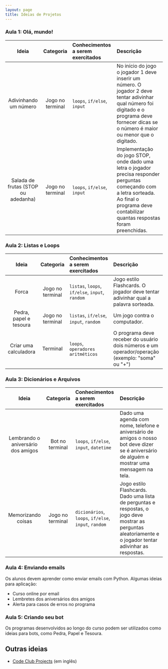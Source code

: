 ```yaml
---
layout: page
title: Ideias de Projetos
---
```


### Aula 1: Olá, mundo!

| Ideia | Categoria         | Conhecimentos a serem exercitados  | Descrição  |
| :---------: | :-------------: | :----- | :---- |
| Adivinhando um número | Jogo no terminal | `loops`, `if/else`, `input` | No início do jogo o jogador 1 deve inserir um número. O jogador 2 deve tentar adivinhar qual número foi digitado e o programa deve fornecer dicas se o número é maior ou menor que o digitado. |
| Salada de frutas (STOP ou adedanha) | Jogo no terminal | `loops`, `if/else`, `input` | Implementação do jogo STOP, onde dado uma letra o jogador precisa responder perguntas começando com a letra sorteada. Ao final o programa deve contabilizar quantas respostas foram preenchidas. |

### Aula 2: Listas e Loops

| Ideia | Categoria         | Conhecimentos a serem exercitados  | Descrição  |
| :---------: | :-------------: | :----- | :---- |
| Forca | Jogo no terminal | `listas`, `loops`, `if/else`, `input`, `random` | Jogo estilo Flashcards. O jogador deve tentar adivinhar qual a palavra sorteada. |
| Pedra, papel e tesoura | Jogo no terminal | `listas`, `if/else`, `input`, `random` | Um jogo contra o computador. |
| Criar uma calculadora | Terminal | `loops`, `operadores aritméticos` | O programa deve receber do usuário dois números e um operador/operação (exemplo: "soma" ou "+") |

### Aula 3: Dicionários e Arquivos

| Ideia | Categoria         | Conhecimentos a serem exercitados  | Descrição  |
| :---------: | :-------------: | :----- | :---- |
| Lembrando o aniversário dos amigos | Bot no terminal | `loops`, `if/else`, `input`, `datetime` | Dado uma agenda com nome, telefone e aniversário de amigos o nosso bot deve dizer se é aniversário de alguém e mostrar uma mensagem na tela. |
| Memorizando coisas | Jogo no terminal | `dicionários`, `loops`, `if/else`, `input`, `random` | Jogo estilo Flashcards. Dado uma lista de perguntas e respostas, o jogo deve mostrar as perguntas aleatoriamente e o jogador tentar adivinhar as respostas. |

### Aula 4: Enviando emails

Os alunos devem aprender como enviar emails com Python.
Algumas ideias para aplicação:

* Curso online por email
* Lembretes dos aniversários dos amigos
* Alerta para casos de erros no programa

### Aula 5: Criando seu bot

Os programas desenvolvidos ao longo do curso podem ser utilizados como ideias
para bots, como Pedra, Papel e Tesoura.

## Outras ideias

* [Code Club Projects](https://codeclubprojects.org/en-GB/python/) (em inglês)
